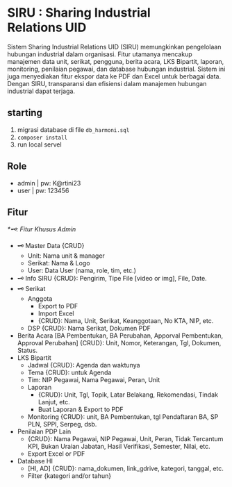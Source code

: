 # SIRU : Sharing Industrial Relations UID
Sistem Sharing Industrial Relations UID (SIRU) memungkinkan pengelolaan hubungan industrial dalam organisasi. Fitur utamanya mencakup manajemen data unit, serikat, pengguna, berita acara, LKS Bipartit, laporan, monitoring, penilaian pegawai, dan database hubungan industrial. Sistem ini juga menyediakan fitur ekspor data ke PDF dan Excel untuk berbagai data. Dengan SIRU, transparansi dan efisiensi dalam manajemen hubungan industrial dapat terjaga.

## starting
1. migrasi database di file `db_harmoni.sql`
2. `composer install`
3. run local servel

## Role
- admin | pw: K@rtini23
- user | pw: 123456 

## Fitur
<i>*🗝️: Fitur Khusus Admin</i>
- 🗝️ Master Data {CRUD}
    - Unit: Nama unit & manager
    - Serikat: Nama & Logo
    - User: Data User (nama, role, tim, etc.)
- 🗝️ Info SIRU {CRUD}: Pengirim, Tipe File [video or img], File, Date. 
- 🗝️ Serikat
    - Anggota
      - Export to PDF
      - Import Excel
      - {CRUD}: Nama, Unit, Serikat, Keanggotaan, No KTA, NIP, etc.
    - DSP {CRUD}: Nama Serikat, Dokumen PDF 
- Berita Acara [BA Pembentukan, BA Perubahan, Apporval Pembentukan, Approval Perubahan] {CRUD}: Unit, Nomor, Keterangan, Tgl, Dokumen, Status.
- LKS Bipartit
    - Jadwal {CRUD}: Agenda dan waktunya 
    - Tema {CRUD}: untuk Agenda
    - Tim: NIP Pegawai, Nama Pegawai, Peran, Unit
    - Laporan
      - {CRUD}: Unit, Tgl, Topik, Latar Belakang, Rekomendasi, Tindak Lanjut, etc.
      - Buat Laporan & Export to PDF  
    - Monitoring {CRUD}: unit, BA Pembentukan, tgl Pendaftaran BA, SP PLN, SPPI, Serpeg, dsb. 
- Penilaian PDP Lain 
    - {CRUD}: Nama Pegawai, NIP Pegawai, Unit, Peran, Tidak Tercantum KPI, Bukan Uraian Jabatan, Hasil Verifikasi, Semester, Nilai, etc.
    - Export Excel or PDF
- Database HI
  - [HI, AD] {CRUD}: nama_dokumen, link_gdrive, kategori, tanggal, etc.
  - Filter {kategori and/or tahun}
